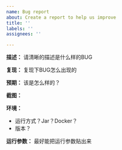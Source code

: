 ```yaml
---
name: Bug report
about: Create a report to help us improve
title: ''
labels: ''
assignees: ''

---
```


**描述：**
请清晰的描述是什么样的BUG

**复现：**
复现下BUG怎么出现的

**预期：**
该是怎么样的？

**截图：**


**环境：**
 - 运行方式？Jar？Docker？
 - 版本？

**运行参数：**
最好能把运行参数贴出来
